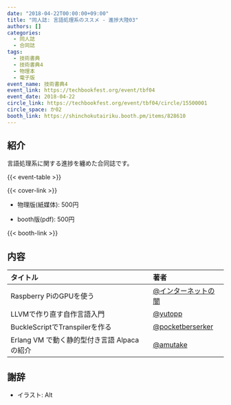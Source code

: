 ```yaml
---
date: "2018-04-22T00:00:00+09:00"
title: "同人誌: 言語処理系のススメ - 進捗大陸03"
authors: []
categories:
  - 同人誌
  - 合同誌
tags:
  - 技術書典
  - 技術書典4
  - 物理本
  - 電子版
event_name: 技術書典4
event_link: https://techbookfest.org/event/tbf04
event_date: 2018-04-22
circle_link: https://techbookfest.org/event/tbf04/circle/15500001
circle_space: か02
booth_link: https://shinchokutairiku.booth.pm/items/828610
---
```


## 紹介

言語処理系に関する進捗を纏めた合同誌です。

{{< event-table >}}

<div class="book-wrapper">
    <div class="cover">
        {{< cover-link >}}
    </div>
    <div class="text">
        <ul>
            <li>物理版(紙媒体): 500円</li>
        </ul>
        <ul>
            <li>booth版(pdf): 500円</li>
        </ul>
        {{< booth-link >}}
    </div>
</div>

## 内容

|タイトル|著者|
|:-|:-|
|Raspberry PiのGPUを使う|[@インターネットの闇](https://github.com/nomaddo)|
|LLVMで作り直す自作言語入門|[@yutopp](https://github.com/yutopp)|
|BuckleScriptでTranspilerを作る|[@pocketberserker](https://github.com/pocketberserker)|
|Erlang VM で動く静的型付き言語 Alpaca の紹介|[@amutake](https://github.com/amutake)|

## 謝辞

- イラスト: Alt
